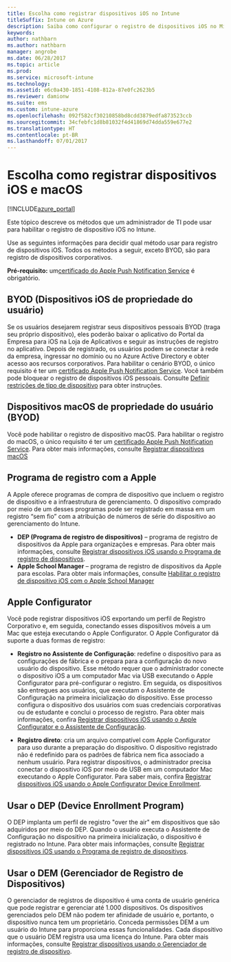 ```yaml
---
title: Escolha como registrar dispositivos iOS no Intune
titleSuffix: Intune on Azure
description: Saiba como configurar o registro de dispositivos iOS no Microsoft Intune.
keywords: 
author: nathbarn
ms.author: nathbarn
manager: angrobe
ms.date: 06/28/2017
ms.topic: article
ms.prod: 
ms.service: microsoft-intune
ms.technology: 
ms.assetid: e6c0a430-1851-4108-812a-87e0fc2623b5
ms.reviewer: damionw
ms.suite: ems
ms.custom: intune-azure
ms.openlocfilehash: 092f582cf30210858bd8cdd3879edfa873523ccb
ms.sourcegitcommit: 34cfebfc1d8b81032f4d41869d74dda559e677e2
ms.translationtype: HT
ms.contentlocale: pt-BR
ms.lasthandoff: 07/01/2017
---
```

# <a name="choose-how-to-enroll-ios-and-macos-devices"></a>Escolha como registrar dispositivos iOS e macOS

[!INCLUDE[azure_portal](./includes/azure_portal.md)]

Este tópico descreve os métodos que um administrador de TI pode usar para habilitar o registro de dispositivo iOS no Intune.

Use as seguintes informações para decidir qual método usar para registro de dispositivos iOS. Todos os métodos a seguir, exceto BYOD, são para registro de dispositivos corporativos.

**Pré-requisito:** um[certificado do Apple Push Notification Service](apple-mdm-push-certificate-get.md) é obrigatório.

## <a name="user-owned-ios-devices-byod"></a>BYOD (Dispositivos iOS de propriedade do usuário)

Se os usuários desejarem registrar seus dispositivos pessoais BYOD (traga seu próprio dispositivo), eles poderão baixar o aplicativo do Portal da Empresa para iOS na Loja de Aplicativos e seguir as instruções de registro no aplicativo. Depois de registrado, os usuários podem se conectar à rede da empresa, ingressar no domínio ou no Azure Active Directory e obter acesso aos recursos corporativos. Para habilitar o cenário BYOD, o único requisito é ter um [certificado Apple Push Notification Service](apple-mdm-push-certificate-get.md). Você também pode bloquear o registro de dispositivos iOS pessoais. Consulte [Definir restrições de tipo de dispositivo](enrollment-restrictions-set.md) para obter instruções.

## <a name="user-owned-macos-devices-byod"></a>Dispositivos macOS de propriedade do usuário (BYOD)

Você pode habilitar o registro de dispositivo macOS. Para habilitar o registro do macOS, o único requisito é ter um [certificado Apple Push Notification Service](apple-mdm-push-certificate-get.md). Para obter mais informações, consulte [Registrar dispositivos macOS](./macos-enroll.md)

## <a name="enrollment-program-with-apple"></a>Programa de registro com a Apple
A Apple oferece programas de compra de dispositivo que incluem o registro de dispositivo e a infraestrutura de gerenciamento. O dispositivo comprado por meio de um desses programas pode ser registrado em massa em um registro “sem fio” com a atribuição de números de série do dispositivo ao gerenciamento do Intune.

- **DEP (Programa de registro de dispositivos)** – programa de registro de dispositivos da Apple para organizações e empresas. Para obter mais informações, consulte [Registrar dispositivos iOS usando o Programa de registro de dispositivos](device-enrollment-program-enroll-ios.md).
- **Apple School Manager** – programa de registro de dispositivos da Apple para escolas. Para obter mais informações, consulte [Habilitar o registro de dispositivo iOS com o Apple School Manager](apple-school-manager-set-up-ios.md)

## <a name="apple-configurator"></a>Apple Configurator

Você pode registrar dispositivos iOS exportando um perfil de Registro Corporativo e, em seguida, conectando esses dispositivos móveis a um Mac que esteja executando o Apple Configurator. O Apple Configurator dá suporte a duas formas de registro:

- **Registro no Assistente de Configuração**: redefine o dispositivo para as configurações de fábrica e o prepara para a configuração do novo usuário do dispositivo. Esse método requer que o administrador conecte o dispositivo iOS a um computador Mac via USB executando o Apple Configurator para pré-configurar o registro. Em seguida, os dispositivos são entregues aos usuários, que executam o Assistente de Configuração na primeira inicialização do dispositivo. Esse processo configura o dispositivo dos usuários com suas credenciais corporativas ou de estudante e conclui o processo de registro. Para obter mais informações, confira [Registrar dispositivos iOS usando o Apple Configurator e o Assistente de Configuração](apple-configurator-setup-assistant-enroll-ios.md).

- **Registro direto**: cria um arquivo compatível com Apple Configurator para uso durante a preparação do dispositivo. O dispositivo registrado não é redefinido para os padrões de fábrica nem fica associado a nenhum usuário. Para registrar dispositivos, o administrador precisa conectar o dispositivo iOS por meio de USB em um computador Mac executando o Apple Configurator. Para saber mais, confira [Registrar dispositivos iOS usando o Apple Configurator Device Enrollment](apple-configurator-direct-enroll-ios.md).

## <a name="use-the-device-enrollment-program-dep"></a>Usar o DEP (Device Enrollment Program)

O DEP implanta um perfil de registro "over the air" em dispositivos que são adquiridos por meio do DEP. Quando o usuário executa o Assistente de Configuração no dispositivo na primeira inicialização, o dispositivo é registrado no Intune. Para obter mais informações, consulte [Registrar dispositivos iOS usando o Programa de registro de dispositivos](device-enrollment-program-enroll-ios.md).

## <a name="use-the-device-enrollment-manager-dem"></a>Usar o DEM (Gerenciador de Registro de Dispositivos)
O gerenciador de registros de dispositivo é uma conta de usuário genérica que pode registrar e gerenciar até 1.000 dispositivos. Os dispositivos gerenciados pelo DEM não podem ter afinidade de usuário e, portanto, o dispositivo nunca tem um proprietário. Conceda permissões DEM a um usuário do Intune para proporciona essas funcionalidades. Cada dispositivo que o usuário DEM registra usa uma licença do Intune. Para obter mais informações, consulte [Registrar dispositivos usando o Gerenciador de registro de dispositivo](device-enrollment-manager-enroll.md).
